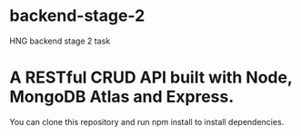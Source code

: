 # backend-stage-2
HNG backend stage 2 task

# A RESTful CRUD API built with Node, MongoDB Atlas and Express.

You can clone this repository and run npm install to install dependencies.

